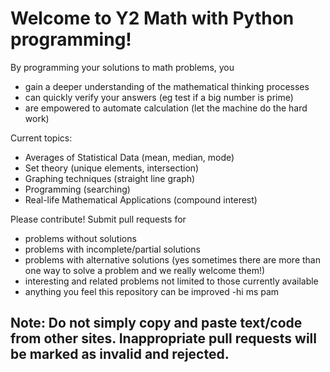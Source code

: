 # Welcome to Y2 Math with Python programming!

By programming your solutions to math problems, you
- gain a deeper understanding of the mathematical thinking processes
- can quickly verify your answers (eg test if a big number is prime)
- are empowered to automate calculation (let the machine do the hard work)

Current topics:
- Averages of Statistical Data (mean, median, mode)
- Set theory (unique elements, intersection)
- Graphing techniques (straight line graph)
- Programming (searching)
- Real-life Mathematical Applications (compound interest)

Please contribute! Submit pull requests for
- problems without solutions
- problems with incomplete/partial solutions
- problems with alternative solutions (yes sometimes there are more than one way to solve a problem and we really welcome them!)
- interesting and related problems not limited to those currently available
- anything you feel this repository can be improved
-hi ms pam
## Note: Do not simply copy and paste text/code from other sites. Inappropriate pull requests will be marked as invalid and rejected.
